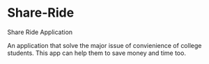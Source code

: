 # Share-Ride
Share Ride Application

An application that solve the major issue of convienience of college students. This app can help them to save money and time too.
